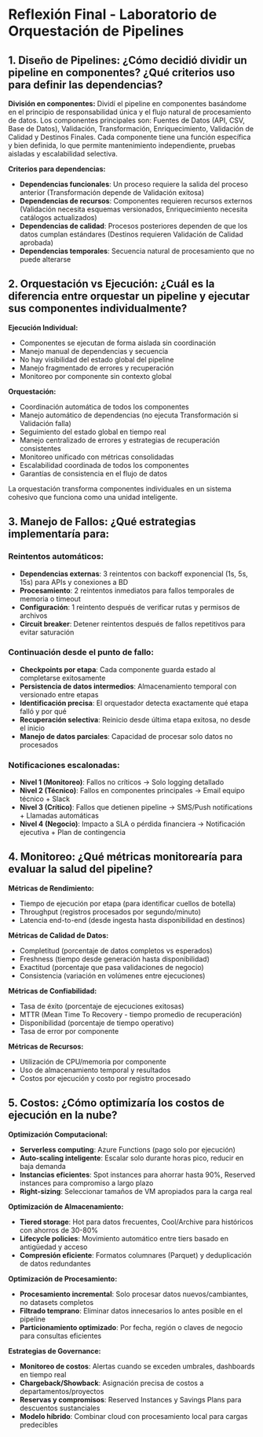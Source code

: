 # Reflexión Final - Laboratorio de Orquestación de Pipelines

## 1. Diseño de Pipelines: ¿Cómo decidió dividir un pipeline en componentes? ¿Qué criterios uso para definir las dependencias?

**División en componentes:**
Dividí el pipeline en componentes basándome en el principio de responsabilidad única y el flujo natural de procesamiento de datos. Los componentes principales son: Fuentes de Datos (API, CSV, Base de Datos), Validación, Transformación, Enriquecimiento, Validación de Calidad y Destinos Finales. Cada componente tiene una función específica y bien definida, lo que permite mantenimiento independiente, pruebas aisladas y escalabilidad selectiva.

**Criterios para dependencias:**
- **Dependencias funcionales**: Un proceso requiere la salida del proceso anterior (Transformación depende de Validación exitosa)
- **Dependencias de recursos**: Componentes requieren recursos externos (Validación necesita esquemas versionados, Enriquecimiento necesita catálogos actualizados)
- **Dependencias de calidad**: Procesos posteriores dependen de que los datos cumplan estándares (Destinos requieren Validación de Calidad aprobada)
- **Dependencias temporales**: Secuencia natural de procesamiento que no puede alterarse

## 2. Orquestación vs Ejecución: ¿Cuál es la diferencia entre orquestar un pipeline y ejecutar sus componentes individualmente?

**Ejecución Individual:**
- Componentes se ejecutan de forma aislada sin coordinación
- Manejo manual de dependencias y secuencia
- No hay visibilidad del estado global del pipeline
- Manejo fragmentado de errores y recuperación
- Monitoreo por componente sin contexto global

**Orquestación:**
- Coordinación automática de todos los componentes
- Manejo automático de dependencias (no ejecuta Transformación si Validación falla)
- Seguimiento del estado global en tiempo real
- Manejo centralizado de errores y estrategias de recuperación consistentes
- Monitoreo unificado con métricas consolidadas
- Escalabilidad coordinada de todos los componentes
- Garantías de consistencia en el flujo de datos

La orquestación transforma componentes individuales en un sistema cohesivo que funciona como una unidad inteligente.

## 3. Manejo de Fallos: ¿Qué estrategias implementaría para:

### Reintentos automáticos:
- **Dependencias externas**: 3 reintentos con backoff exponencial (1s, 5s, 15s) para APIs y conexiones a BD
- **Procesamiento**: 2 reintentos inmediatos para fallos temporales de memoria o timeout
- **Configuración**: 1 reintento después de verificar rutas y permisos de archivos
- **Circuit breaker**: Detener reintentos después de fallos repetitivos para evitar saturación

### Continuación desde el punto de fallo:
- **Checkpoints por etapa**: Cada componente guarda estado al completarse exitosamente
- **Persistencia de datos intermedios**: Almacenamiento temporal con versionado entre etapas
- **Identificación precisa**: El orquestador detecta exactamente qué etapa falló y por qué
- **Recuperación selectiva**: Reinicio desde última etapa exitosa, no desde el inicio
- **Manejo de datos parciales**: Capacidad de procesar solo datos no procesados

### Notificaciones escalonadas:
- **Nivel 1 (Monitoreo)**: Fallos no críticos → Solo logging detallado
- **Nivel 2 (Técnico)**: Fallos en componentes principales → Email equipo técnico + Slack
- **Nivel 3 (Crítico)**: Fallos que detienen pipeline → SMS/Push notifications + Llamadas automáticas
- **Nivel 4 (Negocio)**: Impacto a SLA o pérdida financiera → Notificación ejecutiva + Plan de contingencia

## 4. Monitoreo: ¿Qué métricas monitorearía para evaluar la salud del pipeline?

**Métricas de Rendimiento:**
- Tiempo de ejecución por etapa (para identificar cuellos de botella)
- Throughput (registros procesados por segundo/minuto)
- Latencia end-to-end (desde ingesta hasta disponibilidad en destinos)

**Métricas de Calidad de Datos:**
- Completitud (porcentaje de datos completos vs esperados)
- Freshness (tiempo desde generación hasta disponibilidad)
- Exactitud (porcentaje que pasa validaciones de negocio)
- Consistencia (variación en volúmenes entre ejecuciones)

**Métricas de Confiabilidad:**
- Tasa de éxito (porcentaje de ejecuciones exitosas)
- MTTR (Mean Time To Recovery - tiempo promedio de recuperación)
- Disponibilidad (porcentaje de tiempo operativo)
- Tasa de error por componente

**Métricas de Recursos:**
- Utilización de CPU/memoria por componente
- Uso de almacenamiento temporal y resultados
- Costos por ejecución y costo por registro procesado

## 5. Costos: ¿Cómo optimizaría los costos de ejecución en la nube?

**Optimización Computacional:**
- **Serverless computing**: Azure Functions (pago solo por ejecución)
- **Auto-scaling inteligente**: Escalar solo durante horas pico, reducir en baja demanda
- **Instancias eficientes**: Spot instances para ahorrar hasta 90%, Reserved instances para compromiso a largo plazo
- **Right-sizing**: Seleccionar tamaños de VM apropiados para la carga real

**Optimización de Almacenamiento:**
- **Tiered storage**: Hot para datos frecuentes, Cool/Archive para históricos con ahorros de 30-80%
- **Lifecycle policies**: Movimiento automático entre tiers basado en antigüedad y acceso
- **Compresión eficiente**: Formatos columnares (Parquet) y deduplicación de datos redundantes

**Optimización de Procesamiento:**
- **Procesamiento incremental**: Solo procesar datos nuevos/cambiantes, no datasets completos
- **Filtrado temprano**: Eliminar datos innecesarios lo antes posible en el pipeline
- **Particionamiento optimizado**: Por fecha, región o claves de negocio para consultas eficientes

**Estrategias de Governance:**
- **Monitoreo de costos**: Alertas cuando se exceden umbrales, dashboards en tiempo real
- **Chargeback/Showback**: Asignación precisa de costos a departamentos/proyectos
- **Reservas y compromisos**: Reserved Instances y Savings Plans para descuentos sustanciales
- **Modelo híbrido**: Combinar cloud con procesamiento local para cargas predecibles